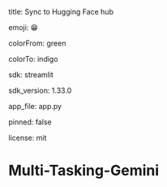 
title: Sync to Hugging Face hub

emoji: 😁

colorFrom: green

colorTo: indigo

sdk: streamlit

sdk_version: 1.33.0

app_file: app.py

pinned: false

license: mit

# Multi-Tasking-Gemini
